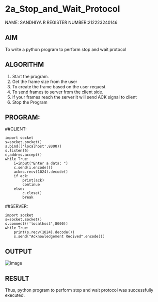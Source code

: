 # 2a_Stop_and_Wait_Protocol
NAME: SANDHIYA R
REGISTER NUMBER:212223240146
## AIM 
To write a python program to perform stop and wait protocol
## ALGORITHM
1. Start the program.
2. Get the frame size from the user
3. To create the frame based on the user request.
4. To send frames to server from the client side.
5. If your frames reach the server it will send ACK signal to client
6. Stop the Program
## PROGRAM:
##CLIENT:
```
import socket 
s=socket.socket() 
s.bind(('localhost',8000))
s.listen(5) 
c,addr=s.accept() 
while True: 
    i=input("Enter a data: ") 
    c.send(i.encode()) 
    ack=c.recv(1024).decode() 
    if ack: 
        print(ack) 
        continue 
    else: 
        c.close() 
        break
```
##SERVER:
```
import socket 
s=socket.socket() 
s.connect(('localhost',8000)) 
while True: 
    print(s.recv(1024).decode()) 
    s.send("Acknowledgement Recived".encode())
```
## OUTPUT

![image](https://github.com/SandhiyaRajagopal/2a_Stop_and_Wait_Protocol/assets/144870852/94be3faa-0553-4c94-a42e-a6257875f889)

## RESULT
Thus, python program to perform stop and wait protocol was successfully executed.
